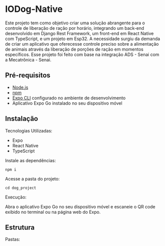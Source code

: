 # IODog-Native

Este projeto tem como objetivo criar uma solução abrangente para o controle de liberação de ração por horário, integrando um back-end desenvolvido em Django Rest Framework, um front-end em React Native com TypeScript, e um projeto em Esp32. A necessidade surgiu da demanda de criar um aplicativo que oferecesse controle preciso sobre a alimentação de animais através da liberação de porções de ração em momentos específicos. Esse projeto foi feito com base na integração ADS - Senai com a Mecatrônica - Senai.

## Pré-requisitos

- [Node.js](https://nodejs.org/)
- [npm](https://www.npmjs.com/)
- [Expo CLI](https://docs.expo.dev/get-started/installation/) configurado no ambiente de desenvolvimento
- Aplicativo Expo Go instalado no seu dispositivo móvel

## Instalação

Tecnologias Utilizadas:
- Expo
- React Native
- TypeScript

Instale as dependências:

    npm i

Acesse a pasta do projeto:

    cd dog_project

Execução:

Abra o aplicativo Expo Go no seu dispositivo móvel e escaneie o QR code exibido no terminal ou na página web do Expo.


## Estrutura

Pastas:

    

